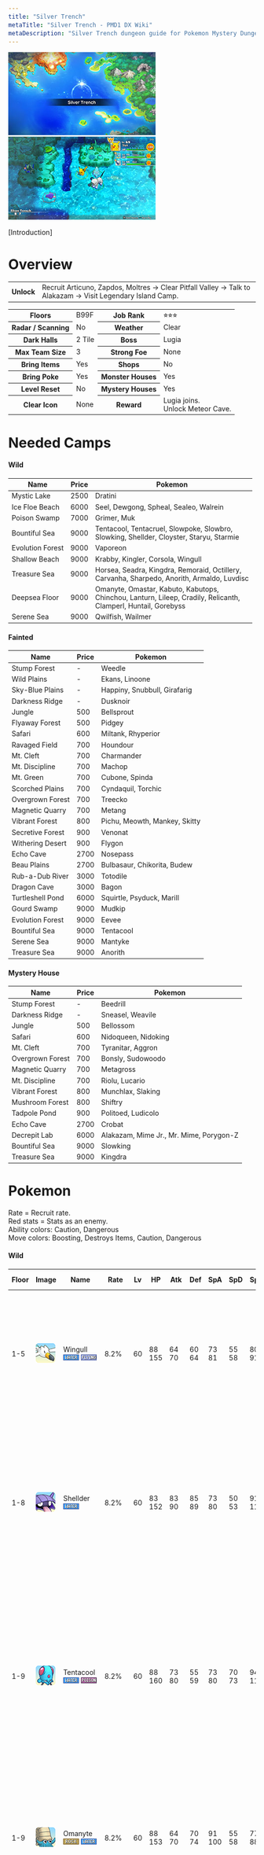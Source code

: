 ```yaml
---
title: "Silver Trench"
metaTitle: "Silver Trench - PMD1 DX Wiki"
metaDescription: "Silver Trench dungeon guide for Pokemon Mystery Dungeon: Rescue Team DX."
---
```


<div class="pageTopImage dungeonPageTopImage2">
  <img src="../images/areas/silver_trench.jpg"/><img src="../images/areas/silver_trench_2.jpg"/>
</div>

[Introduction]

# Overview

<table class="dungeonOverview">
  <tr>
    <th>Unlock</th>
    <td class="highlightYellow">Recruit Articuno, Zapdos, Moltres → Clear Pitfall Valley → Talk to Alakazam → Visit Legendary Island Camp.</td>
  </tr>
</table>

<table class="dungeonTable">
  <tr>
    <th>Floors</th>
    <td>B99F</td>
    <th>Job Rank</th>
    <td>⭐︎⭐︎⭐︎</td>
  </tr>
  <tr>
    <th>Radar / Scanning</th>
    <td>No</td>
    <th>Weather</th>
    <td>Clear</td>
  </tr>
  <tr>
    <th>Dark Halls</th>
    <td>2 Tile</td>
    <th>Boss</th>
    <td>Lugia</td>
  </tr>
  <tr>
    <th>Max Team Size</th>
    <td>3</td>
    <th>Strong Foe</th>
    <td>None</td>
  </tr>
  <tr>
    <th>Bring Items</th>
    <td>Yes</td>
    <th>Shops</th>
    <td>No</td>
  </tr>
  <tr>
    <th>Bring Poke</th>
    <td>Yes</td>
    <th>Monster Houses</th>
    <td>Yes</td>
  </tr>
  <tr>
    <th>Level Reset</th>
    <td>No</td>
    <th>Mystery Houses</th>
    <td>Yes</td>
  </tr>
  <tr>
    <th>Clear Icon</th>
    <td>None</td>
    <th>Reward</th>
    <td>Lugia joins.<br/>Unlock Meteor Cave.</td>
  </tr>
</table>

# Needed Camps

#### Wild

|Name|Price|Pokemon|
|-|-|-|
|Mystic Lake|2500|Dratini|
|Ice Floe Beach|6000|Seel, Dewgong, Spheal, Sealeo, Walrein|
|Poison Swamp|7000|Grimer, Muk|
|Bountiful Sea|9000|Tentacool, Tentacruel, Slowpoke, Slowbro,<br/>Slowking, Shellder, Cloyster, Staryu, Starmie|
|Evolution Forest|9000|Vaporeon|
|Shallow Beach|9000|Krabby, Kingler, Corsola, Wingull|
|Treasure Sea|9000|Horsea, Seadra, Kingdra, Remoraid, Octillery,<br/>Carvanha, Sharpedo, Anorith, Armaldo, Luvdisc|
|Deepsea Floor|9000|Omanyte, Omastar, Kabuto, Kabutops,<br/>Chinchou, Lanturn, Lileep, Cradily, Relicanth,<br/>Clamperl, Huntail, Gorebyss|
|Serene Sea|9000|Qwilfish, Wailmer|

#### Fainted

|Name|Price|Pokemon|
|-|-|-|
|Stump Forest|-|Weedle|
|Wild Plains|-|Ekans, Linoone|
|Sky-Blue Plains|-|Happiny, Snubbull, Girafarig|
|Darkness Ridge|-|Dusknoir|
|Jungle|500|Bellsprout|
|Flyaway Forest|500|Pidgey|
|Safari|600|Miltank, Rhyperior|
|Ravaged Field|700|Houndour|
|Mt. Cleft|700|Charmander|
|Mt. Discipline|700|Machop|
|Mt. Green|700|Cubone, Spinda|
|Scorched Plains|700|Cyndaquil, Torchic|
|Overgrown Forest|700|Treecko|
|Magnetic Quarry|700|Metang|
|Vibrant Forest|800|Pichu, Meowth, Mankey, Skitty|
|Secretive Forest|900|Venonat|
|Withering Desert|900|Flygon|
|Echo Cave|2700|Nosepass|
|Beau Plains|2700|Bulbasaur, Chikorita, Budew|
|Rub-a-Dub River|3000|Totodile|
|Dragon Cave|3000|Bagon|
|Turtleshell Pond|6000|Squirtle, Psyduck, Marill|
|Gourd Swamp|9000|Mudkip|
|Evolution Forest|9000|Eevee|
|Bountiful Sea|9000|Tentacool|
|Serene Sea|9000|Mantyke|
|Treasure Sea|9000|Anorith|

#### Mystery House

|Name|Price|Pokemon|
|-|-|-|
|Stump Forest|-|Beedrill|
|Darkness Ridge|-|Sneasel, Weavile|
|Jungle|500|Bellossom|
|Safari|600|Nidoqueen, Nidoking|
|Mt. Cleft|700|Tyranitar, Aggron|
|Overgrown Forest|700|Bonsly, Sudowoodo|
|Magnetic Quarry|700|Metagross|
|Mt. Discipline|700|Riolu, Lucario|
|Vibrant Forest|800|Munchlax, Slaking|
|Mushroom Forest|800|Shiftry|
|Tadpole Pond|900|Politoed, Ludicolo|
|Echo Cave|2700|Crobat|
|Decrepit Lab|6000|Alakazam, Mime Jr., Mr. Mime, Porygon-Z|
|Bountiful Sea|9000|Slowking|
|Treasure Sea|9000|Kingdra|

# Pokemon

Rate = Recruit rate.<br/>Red stats = Stats as an enemy.<br/>Ability colors: <span class="highlightYellow">Caution</span>, <span class="highlightOrange">Dangerous</span><br/>Move colors: <span class="boost">Boosting</span>, <span class="item">Destroys Items</span>, <span class="caution">Caution</span>, <span class="extreme">Dangerous</span>

#### Wild

|Floor|Image|Name|Rate|Lv|HP|Atk|Def|SpA|SpD|Spe|Exp|Ability + Moves|
|-|-|-|-|-|-|-|-|-|-|-|-|-|
|1-5|![Wingull](../images/pokemon/278.png)|Wingull<br/>![Water](../images/type/water.gif) ![Flying](../images/type/flying.gif)|8.2%|60|88<br/><span class="redText">155</span>|64<br/><span class="redText">70</span>|60<br/><span class="redText">64</span>|73<br/><span class="redText">81</span>|55<br/><span class="redText">58</span>|80<br/><span class="redText">91</span>|150|Keen Eye or Hydration<br/>Growl / Water Gun / Supersonic /<br/>Wing Attack / Water Pulse / Roost /<br/>Quick Attack / Air Cutter / Pursuit /<br/>Mist / Aerial Ace / Agility / Air Slash /<br/>Hurricane|
|1-8|![Shellder](../images/pokemon/090.png)|Shellder<br/>![Water](../images/type/water.gif)|8.2%|60|83<br/><span class="redText">152</span>|83<br/><span class="redText">90</span>|85<br/><span class="redText">89</span>|73<br/><span class="redText">80</span>|50<br/><span class="redText">53</span>|91<br/><span class="redText">111</span>|150|Shell Armor or Skill Link<br/>Tackle / Water Gun / Protect / Brine /<br/>Supersonic / Icicle Spear / Withdraw /<br/>Whirlpool / Ice Shard / Razor Shell /<br/>Aurora Beam / Leer / Hydro Pump /<br/>Clamp / Iron Defense / Shell Smash /<br/>Ice Beam|
|1-9|![Tentacool](../images/pokemon/072.png)|Tentacool<br/>![Water](../images/type/water.gif) ![Poison](../images/type/poison.gif)|8.2%|60|88<br/><span class="redText">160</span>|73<br/><span class="redText">80</span>|55<br/><span class="redText">59</span>|73<br/><span class="redText">80</span>|70<br/><span class="redText">73</span>|94<br/><span class="redText">114</span>|160|Clear Body or Liquid Ooze<br/>Poison Sting / Supersonic / Acid /<br/>Toxic Spikes / Bubble Beam / Wrap /<br/>Constrict / Water Pulse / Acid Spray /<br/>Screech / Poison Jab / Hydro Pump /<br/>Barrier / Sludge Wave / Wring Out /<br/>Hex / Brine|
|1-9|![Omanyte](../images/pokemon/138.png)|Omanyte<br/>![Rock](../images/type/rock.gif) ![Water](../images/type/water.gif)|8.2%|60|88<br/><span class="redText">153</span>|64<br/><span class="redText">70</span>|70<br/><span class="redText">74</span>|91<br/><span class="redText">100</span>|55<br/><span class="redText">58</span>|77<br/><span class="redText">88</span>|153|Swift Swim or Shell Armor<br/>Constrict / Withdraw / Bite / Rollout /<br/>Water Gun / Leer / Mud Shot / Brine /<br/>Hydro Pump / Shell Smash / Protect /<br/>Rock Blast / Ancient Power / Tickle|
|1-9|![Qwilfish](../images/pokemon/211.png)|Qwilfish<br/>![Water](../images/type/water.gif) ![Poison](../images/type/poison.gif)|8.2%|60|88<br/><span class="redText">165</span>|83<br/><span class="redText">90</span>|55<br/><span class="redText">59</span>|64<br/><span class="redText">70</span>|50<br/><span class="redText">53</span>|113<br/><span class="redText">133</span>|165|Poison Point or Swift Swim<br/>Toxic Spikes / Hydro Pump / Spikes /<br/>Destiny Bond / Minimize / Aqua Tail /<br/>Fell Stinger / Harden / Tackle / Brine /<br/>Bubble / Rollout / Revenge / Spit Up /<br/>Stockpile / Water Gun / Poison Sting /<br/>Take Down / Pin Missile / Poison Jab|
|5-13|![Kabuto](../images/pokemon/140.png)|Kabuto<br/>![Rock](../images/type/rock.gif) ![Water](../images/type/water.gif)|8.2%|60|88<br/><span class="redText">165</span>|91<br/><span class="redText">100</span>|70<br/><span class="redText">74</span>|64<br/><span class="redText">71</span>|55<br/><span class="redText">58</span>|91<br/><span class="redText">111</span>|195|Swift Swim or Battle Armor<br/>Scratch / Harden / Absorb / Endure /<br/>Mud Shot / Sand Attack / Aqua Jet /<br/>Leer / Mega Drain / Metal Sound /<br/>Ancient Power / Wring Out|
|5-13|![Corsola](../images/pokemon/222.png)|Corsola<br/>![Water](../images/type/water.gif) ![Rock](../images/type/rock.gif)|8.2%|60|83<br/><span class="redText">156</span>|64<br/><span class="redText">70</span>|60<br/><span class="redText">64</span>|64<br/><span class="redText">71</span>|60<br/><span class="redText">63</span>|74<br/><span class="redText">85</span>|166|Hustle or Natural Cure<br/>Tackle / Endure / Bubble / Recover /<br/>Rock Blast / Refresh / Ancient Power /<br/>Bubble Beam / Spike Cannon / Brine /<br/>Lucky Chant / Iron Defense / Harden /<br/>Flail / Aqua Ring / Mirror Coat /<br/>Power Gem / Earth Power|
|6-14|![Seel](../images/pokemon/086.png)|Seel<br/>![Water](../images/type/water.gif)|10.8%|60|94<br/><span class="redText">168</span>|73<br/><span class="redText">80</span>|60<br/><span class="redText">64</span>|64<br/><span class="redText">70</span>|60<br/><span class="redText">63</span>|110<br/><span class="redText">130</span>|178|Thick Fat or Hydration<br/>Headbutt / Growl / Aqua Tail / Rest /<br/>Encore / Ice Shard / Dive / Aqua Jet /<br/>Aqua Ring / Aurora Beam / Icy Wind /<br/>Brine / Take Down / Water Sport /<br/>Ice Beam / Safeguard / Hail|
|6-14|![Slowpoke](../images/pokemon/079.png)|Slowpoke<br/>![Water](../images/type/water.gif) ![Psychic](../images/type/psychic.gif)|8.2%|60|94<br/><span class="redText">175</span>|73<br/><span class="redText">80</span>|70<br/><span class="redText">74</span>|83<br/><span class="redText">90</span>|55<br/><span class="redText">58</span>|95<br/><span class="redText">115</span>|185|Oblivious or Own Tempo<br/>Confusion / Curse / Yawn / Disable /<br/>Headbutt / Growl / Tackle / Amnesia /<br/>Water Gun / Water Pulse / Slack Off /<br/>Zen Headbutt / Psychic / Heal Pulse /<br/>Psych Up / Rain Dance|
|10-19|![Remoraid](../images/pokemon/223.png)|Remoraid<br/>![Water](../images/type/water.gif)|8.2%|60|88<br/><span class="redText">160</span>|83<br/><span class="redText">90</span>|55<br/><span class="redText">59</span>|83<br/><span class="redText">90</span>|55<br/><span class="redText">58</span>|77<br/><span class="redText">88</span>|170|Hustle or Sniper<br/>Signal Beam / Lock-On / Hydro Pump /<br/>Bubble Beam / Water Gun / Psybeam /<br/>Water Pulse / Ice Beam / Bullet Seed /<br/>Focus Energy / Aurora Beam / Soak /<br/>Hyper Beam|
|10-19|![Spheal](../images/pokemon/363.png)|Spheal<br/>![Ice](../images/type/ice.gif) ![Water](../images/type/water.gif)|8.2%|60|94<br/><span class="redText">165</span>|71<br/><span class="redText">80</span>|55<br/><span class="redText">59</span>|80<br/><span class="redText">90</span>|55<br/><span class="redText">58</span>|88<br/><span class="redText">108</span>|175|Thick Fat or Ice Body<br/>Defense Curl / Powder Snow / Growl /<br/>Water Gun / Rollout / Encore / Brine /<br/>Aurora Beam / Body Slam / Blizzard /<br/>Sheer Cold / Snore / Hail / Ice Ball /<br/>Rest|
|10-20|![Horsea](../images/pokemon/116.png)|Horsea<br/>![Water](../images/type/water.gif)|8.2%|60|86<br/><span class="redText">155</span>|79<br/><span class="redText">90</span>|60<br/><span class="redText">64</span>|83<br/><span class="redText">90</span>|50<br/><span class="redText">53</span>|113<br/><span class="redText">133</span>|165|Swift Swim or Sniper<br/>Bubble / Smokescreen / Water Gun /<br/>Leer / Twister / Bubble Beam / Brine /<br/>Focus Energy / Agility / Hydro Pump /<br/>Dragon Pulse / Dragon Dance|
|14-23|![Anorith](../images/pokemon/347.png)|Anorith<br/>![Rock](../images/type/rock.gif) ![Bug](../images/type/bug.gif)|8.2%|60|88<br/><span class="redText">156</span>|91<br/><span class="redText">100</span>|60<br/><span class="redText">64</span>|64<br/><span class="redText">70</span>|55<br/><span class="redText">58</span>|88<br/><span class="redText">108</span>|166|Battle Armor<br/>Scratch / Harden / Mud Sport / Slash /<br/>Water Gun / Fury Cutter / Crush Claw /<br/>Smack Down / Metal Claw / Bug Bite /<br/>Protect / X-Scissor / Ancient Power /<br/>Brine / Rock Blast|
|15-24|![Krabby](../images/pokemon/098.png)|Krabby<br/>![Water](../images/type/water.gif)|8.2%|60|83<br/><span class="redText">158</span>|100<br/><span class="redText">110</span>|70<br/><span class="redText">74</span>|55<br/><span class="redText">60</span>|50<br/><span class="redText">53</span>|91<br/><span class="redText">111</span>|200|Hyper Cutter or Shell Armor<br/>Mud Sport / Bubble / Vise Grip / Leer /<br/>Harden / Bubble Beam / Mud Shot /<br/>Metal Claw / Stomp / Protect / Slam /<br/>Guillotine / Brine / Crabhammer / Flail|
|15-25|![Staryu](../images/pokemon/120.png)|Staryu<br/>![Water](../images/type/water.gif)|8.2%|60|88<br/><span class="redText">157</span>|73<br/><span class="redText">80</span>|60<br/><span class="redText">64</span>|83<br/><span class="redText">90</span>|60<br/><span class="redText">63</span>|116<br/><span class="redText">136</span>|168|Illuminate or Natural Cure<br/>Tackle / Swift / Water Gun / Psywave /<br/>Rapid Spin / Recover / Harden / Brine /<br/>Power Gem / Camouflage / Minimize /<br/>Gyro Ball / Reflect Type / Hydro Pump /<br/>Confuse Ray / Psychic / Light Screen /<br/>Cosmic Power / Bubble Beam|
|20-29|![Grimer](../images/pokemon/088.png)|Grimer<br/>![Poison](../images/type/poison.gif)|10.8%|60|94<br/><span class="redText">163</span>|83<br/><span class="redText">90</span>|55<br/><span class="redText">59</span>|64<br/><span class="redText">70</span>|60<br/><span class="redText">63</span>|88<br/><span class="redText">108</span>|180|Stench or Sticky Hold<br/>Screech / Fling / Harden / Mud-Slap /<br/>Mud Bomb / Minimize / Poison Gas /<br/>Pound / Sludge Bomb / Sludge Wave /<br/>Gunk Shot / Acid Armor / Memento /<br/>Sludge / Belch / Disable|
|20-29|![Omastar](../images/pokemon/139.png)|Omastar<br/>![Rock](../images/type/rock.gif) ![Water](../images/type/water.gif)|8.2%|60|88<br/><span class="redText">164</span>|64<br/><span class="redText">70</span>|70<br/><span class="redText">74</span>|91<br/><span class="redText">100</span>|55<br/><span class="redText">58</span>|77<br/><span class="redText">88</span>|194|Swift Swim or Shell Armor<br/>Constrict / Withdraw / Brine / Rollout /<br/>Hydro Pump / Leer / Mud Shot / Bite /<br/>Ancient Power / Protect / Water Gun /<br/>Spike Cannon / Tickle / Rock Blast|
|20<br/>30<br/>50<br/>60<br/>70<br/>80|![Vaporeon](../images/pokemon/134.png)|Vaporeon<br/>![Water](../images/type/water.gif)|8.2%|60|99<br/><span class="redText">195</span>|64<br/><span class="redText">70</span>|55<br/><span class="redText">59</span>|83<br/><span class="redText">91</span>|60<br/><span class="redText">63</span>|110<br/><span class="redText">111</span>|200|Water Absorb<br/>Water Gun / Water Pulse / Last Resort /<br/>Haze / Quick Attack / Baby-Doll Eyes /<br/>Muddy Water / Helping Hand / Tackle /<br/>Aurora Beam / Acid Armor / Tail Whip /<br/>Sand Attack / Aqua Ring / Hydro Pump|
|25-34|![Kabutops](../images/pokemon/141.png)|Kabutops<br/>![Rock](../images/type/rock.gif) ![Water](../images/type/water.gif)|8.2%|60|88<br/><span class="redText">166</span>|91<br/><span class="redText">100</span>|70<br/><span class="redText">74</span>|64<br/><span class="redText">71</span>|55<br/><span class="redText">58</span>|91<br/><span class="redText">121</span>|200|Swift Swim or Battle Armor<br/>Slash / Scratch / Feint / Night Slash /<br/>Mud Shot / Absorb / Leer / Aqua Jet /<br/>Sand Attack / Endure / Metal Sound /<br/>Harden / Mega Drain / Ancient Power|
|26-35|![Kingler](../images/pokemon/099.png)|Kingler<br/>![Water](../images/type/water.gif)|8.2%|60|83<br/><span class="redText">167</span>|100<br/><span class="redText">110</span>|70<br/><span class="redText">74</span>|55<br/><span class="redText">60</span>|50<br/><span class="redText">53</span>|91<br/><span class="redText">111</span>|199|Hyper Cutter or Shell Armor<br/>Mud Sport / Bubble / Vise Grip / Leer /<br/>Protect / Bubble Beam / Metal Claw /<br/>Mud Shot / Guillotine / Wide Guard /<br/>Brine / Stomp / Slam / Crabhammer /<br/>Harden|
|30-36|![Slowbro](../images/pokemon/080.png)|Slowbro<br/>![Water](../images/type/water.gif) ![Psychic](../images/type/psychic.gif)|8.2%|60|94<br/><span class="redText">186</span>|73<br/><span class="redText">80</span>|70<br/><span class="redText">74</span>|83<br/><span class="redText">90</span>|55<br/><span class="redText">58</span>|95<br/><span class="redText">115</span>|175|Oblivious or Own Tempo<br/>Curse / Tackle / Yawn / Zen Headbutt /<br/>Amnesia / Slack Off / Disable / Growl /<br/>Water Gun / Water Pulse / Confusion /<br/>Heal Pulse / Withdraw / Rain Dance /<br/>Psychic / Headbutt<br/><span class="orangeText">※ Can Mega Evolve.</span>|
|30-39|![Seadra](../images/pokemon/117.png)|Seadra<br/>![Water](../images/type/water.gif)|8.2%|60|86<br/><span class="redText">172</span>|79<br/><span class="redText">90</span>|60<br/><span class="redText">64</span>|83<br/><span class="redText">90</span>|50<br/><span class="redText">53</span>|113<br/><span class="redText">133</span>|165|Poison Point or Sniper<br/>Bubble / Smokescreen / Water Gun /<br/>Leer / Twister / Bubble Beam / Brine /<br/>Focus Energy / Hydro Pump / Agility /<br/>Dragon Pulse / Dragon Dance|
|30-39|![Carvanha](../images/pokemon/318.png)|Carvanha<br/>![Water](../images/type/water.gif) ![Dark](../images/type/dark.gif)|8.2%|60|88<br/><span class="redText">160</span>|91<br/><span class="redText">100</span>|50<br/><span class="redText">54</span>|83<br/><span class="redText">90</span>|50<br/><span class="redText">53</span>|104<br/><span class="redText">124</span>|200|Rough Skin<br/>Leer / Agility / Rage / Focus Energy /<br/>Aqua Jet / Assurance / Bite / Crunch /<br/>Swagger / Ice Fang / Poison Fang /<br/>Scary Face / Screech / Take Down|
|35-44|![Tentacruel](../images/pokemon/073.png)|Tentacruel<br/>![Water](../images/type/water.gif) ![Poison](../images/type/poison.gif)|8.2%|60|88<br/><span class="redText">169</span>|73<br/><span class="redText">80</span>|55<br/><span class="redText">59</span>|73<br/><span class="redText">80</span>|70<br/><span class="redText">73</span>|94<br/><span class="redText">114</span>|175|Clear Body or Liquid Ooze<br/>Reflect Type / Wring Out / Poison Jab /<br/>Supersonic / Constrict / Acid / Brine /<br/>Toxic Spikes / Wrap / Water Pulse /<br/>Acid Spray / Bubble Beam / Barrier /<br/>Poison Sting / Screech / Hydro Pump /<br/>Hex / Sludge Wave|
|35-44|![Starmie](../images/pokemon/121.png)|Starmie<br/>![Water](../images/type/water.gif) ![Psychic](../images/type/psychic.gif)|8.2%|60|88<br/><span class="redText">172</span>|73<br/><span class="redText">80</span>|60<br/><span class="redText">64</span>|83<br/><span class="redText">90</span>|60<br/><span class="redText">63</span>|116<br/><span class="redText">136</span>|175|Illuminate or Natural Cure<br/>Spotlight / Water Gun / Hydro Pump /<br/>Rapid Spin / Recover / Confuse Ray /<br/>Swift|
|35-44|![Armaldo](../images/pokemon/348.png)|Armaldo<br/>![Rock](../images/type/rock.gif) ![Bug](../images/type/bug.gif)|8.2%|60|88<br/><span class="redText">173</span>|91<br/><span class="redText">100</span>|60<br/><span class="redText">64</span>|64<br/><span class="redText">70</span>|55<br/><span class="redText">58</span>|88<br/><span class="redText">108</span>|205|Battle Armor<br/>Scratch / Harden / Mud Sport / Slash /<br/>Water Gun / Fury Cutter / Crush Claw /<br/>Smack Down / Metal Claw / Bug Bite /<br/>Protect / Ancient Power / X-Scissor /<br/>Brine|
|35-44|![Sealeo](../images/pokemon/364.png)|Sealeo<br/>![Ice](../images/type/ice.gif) ![Water](../images/type/water.gif)|8.2%|60|94<br/><span class="redText">180</span>|71<br/><span class="redText">80</span>|55<br/><span class="redText">59</span>|80<br/><span class="redText">90</span>|55<br/><span class="redText">58</span>|88<br/><span class="redText">108</span>|185|Thick Fat or Ice Body<br/>Defense Curl / Powder Snow / Growl /<br/>Water Gun / Rollout / Encore / Brine /<br/>Aurora Beam / Body Slam / Swagger /<br/>Rest / Snore / Hail / Ice Ball / Blizzard /<br/>Sheer Cold|
|41-50|![Wailmer](../images/pokemon/320.png)|Wailmer<br/>![Water](../images/type/water.gif)|8.2%|60|104<br/><span class="redText">195</span>|83<br/><span class="redText">90</span>|50<br/><span class="redText">54</span>|73<br/><span class="redText">80</span>|50<br/><span class="redText">53</span>|77<br/><span class="redText">87</span>|180|Water Veil or Oblivious<br/>Splash / Growl / Water Gun / Rollout /<br/>Whirlpool / Astonish / Water Pulse /<br/>Mist / Brine / Rest / Amnesia / Dive /<br/>Bounce / Water Spout / Heavy Slam /<br/>Hydro Pump|
|45-54|![Luvdisc](../images/pokemon/370.png)|Luvdisc<br/>![Water](../images/type/water.gif)|8.2%|60|83<br/><span class="redText">162</span>|55<br/><span class="redText">60</span>|55<br/><span class="redText">59</span>|55<br/><span class="redText">60</span>|55<br/><span class="redText">58</span>|94<br/><span class="redText">114</span>|165|Swift Swim<br/>Tackle / Charm / Water Gun / Flail /<br/>Charm / Draining Kiss / Water Pulse /<br/>Lucky Chant / Attract / Sweet Kiss /<br/>Aqua Ring / Take Down / Captivate /<br/>Soak / Heart Stamp / Hydro Pump /<br/>Safeguard|
|50-59|![Dratini](../images/pokemon/147.png)|Dratini<br/>![Dragon](../images/type/dragon.gif)|8.2%|60|91<br/><span class="redText">163</span>|96<br/><span class="redText">110</span>|55<br/><span class="redText">59</span>|79<br/><span class="redText">91</span>|55<br/><span class="redText">58</span>|91<br/><span class="redText">111</span>|197|Shed Skin<br/>Wrap / Leer / Thunder Wave / Slam /<br/>Dragon Tail / Dragon Rage / Agility /<br/>Aqua Tail / Twister / Dragon Rush /<br/>Safeguard / Dragon Dance / Outrage|
|50-59|![Slowking](../images/pokemon/199.png)|Slowking<br/>![Water](../images/type/water.gif) ![Psychic](../images/type/psychic.gif)|8.2%|60|94<br/><span class="redText">175</span>|73<br/><span class="redText">80</span>|70<br/><span class="redText">74</span>|83<br/><span class="redText">90</span>|55<br/><span class="redText">58</span>|95<br/><span class="redText">105</span>|187|Oblivious or Own Tempo<br/>Swagger / Headbutt / Curse / Yawn /<br/>Power Gem / Water Pulse / Growl /<br/>Heal Pulse / Water Gun / Confusion /<br/>Disable / Hidden Power / Nasty Plot /<br/>Tackle / Zen Headbutt / Psych Up /<br/>Psychic / Trump Card|
|55-64|![Dewgong](../images/pokemon/087.png)|Dewgong<br/>![Water](../images/type/water.gif) ![Ice](../images/type/ice.gif)|8.2%|60|94<br/><span class="redText">170</span>|73<br/><span class="redText">80</span>|60<br/><span class="redText">64</span>|64<br/><span class="redText">70</span>|60<br/><span class="redText">63</span>|110<br/><span class="redText">130</span>|180|Thick Fat or Hydration<br/>Encore / Growl / Signal Beam / Brine /<br/>Rest / Ice Shard / Aqua Jet / Icy Wind /<br/>Headbutt / Aurora Beam / Aqua Ring /<br/>Take Down / Sheer Cold / Aqua Tail /<br/>Dive / Ice Beam / Safeguard / Hail|
|55-64|![Octillery](../images/pokemon/224.png)|Octillery<br/>![Water](../images/type/water.gif)|8.2%|60|88<br/><span class="redText">175</span>|83<br/><span class="redText">90</span>|55<br/><span class="redText">59</span>|83<br/><span class="redText">90</span>|55<br/><span class="redText">58</span>|77<br/><span class="redText">118</span>|185|Suction Cups or Sniper<br/>Signal Beam / Gunk Shot / Rock Blast /<br/>Hyper Beam / Hydro Pump / Constrict /<br/>Wring Out / Aurora Beam / Water Gun /<br/>Focus Energy / Octazooka / Psybeam /<br/>Bullet Seed / Ice Beam / Bubble Beam|
|60-69|![Muk](../images/pokemon/089.png)|Muk<br/>![Poison](../images/type/poison.gif)|8.2%|60|94<br/><span class="redText">171</span>|83<br/><span class="redText">90</span>|55<br/><span class="redText">59</span>|64<br/><span class="redText">70</span>|60<br/><span class="redText">63</span>|88<br/><span class="redText">108</span>|181|Stench or Sticky Hold<br/>Venom Drench / Pound / Poison Gas /<br/>Harden / Mud-Slap / Disable / Sludge /<br/>Mud Bomb / Minimize / Sludge Bomb /<br/>Screech / Sludge Wave / Gunk Shot /<br/>Fling / Acid Armor / Belch / Memento|
|60-69|![Sharpedo](../images/pokemon/319.png)|Sharpedo<br/>![Water](../images/type/water.gif) ![Dark](../images/type/dark.gif)|8.2%|60|88<br/><span class="redText">180</span>|91<br/><span class="redText">100</span>|50<br/><span class="redText">54</span>|83<br/><span class="redText">90</span>|50<br/><span class="redText">53</span>|104<br/><span class="redText">124</span>|200|Rough Skin<br/>Rage / Leer / Bite / Ice Fang / Crunch /<br/>Scary Face / Slash / Feint / Aqua Jet /<br/>Swagger / Night Slash / Assurance /<br/>Focus Energy / Screech / Skull Bash /<br/>Agility / Poison Fang / Taunt<br/><span class="orangeText">※ Can Mega Evolve.</span>|
|60-69|![Walrein](../images/pokemon/365.png)|Walrein<br/>![Ice](../images/type/ice.gif) ![Water](../images/type/water.gif)|8.2%|60|94<br/><span class="redText">164</span>|71<br/><span class="redText">80</span>|55<br/><span class="redText">59</span>|80<br/><span class="redText">90</span>|55<br/><span class="redText">58</span>|88<br/><span class="redText">127</span>|190|Thick Fat or Ice Body<br/>Defense Curl / Powder Snow / Growl /<br/>Water Gun / Rollout / Encore / Brine /<br/>Aurora Beam / Body Slam / Swagger /<br/>Rest / Snore / Hail / Ice Ball / Crunch /<br/>Ice Fang / Blizzard / Sheer Cold|
|65-79|![Clamperl](../images/pokemon/366.png)|Clamperl<br/>![Water](../images/type/water.gif)|8.2%|60|83<br/><span class="redText">165</span>|83<br/><span class="redText">90</span>|70<br/><span class="redText">74</span>|83<br/><span class="redText">90</span>|55<br/><span class="redText">58</span>|88<br/><span class="redText">108</span>|195|Shell Armor<br/>Iron Defense / Water Gun / Whirlpool /<br/>Clamp / Shell Smash|
|70-79|![Chinchou](../images/pokemon/170.png)|Chinchou<br/>![Water](../images/type/water.gif) ![Electric](../images/type/electric.gif)|1.6%|60|99<br/><span class="redText">174</span>|64<br/><span class="redText">70</span>|55<br/><span class="redText">59</span>|73<br/><span class="redText">81</span>|55<br/><span class="redText">58</span>|91<br/><span class="redText">111</span>|175|Volt Absorb or Illuminate<br/>Bubble / Supersonic / Thunder Wave /<br/>Electro Ball / Water Gun / Spark / Flail /<br/>Confuse Ray / Bubble Beam / Charge /<br/>Discharge / Signal Beam / Aqua Ring /<br/>Hydro Pump / Ion Deluge / Take Down|
|70-79|![Kingdra](../images/pokemon/230.png)|Kingdra<br/>![Water](../images/type/water.gif) ![Dragon](../images/type/dragon.gif)|8.2%|60|86<br/><span class="redText">174</span>|79<br/><span class="redText">90</span>|60<br/><span class="redText">64</span>|83<br/><span class="redText">90</span>|50<br/><span class="redText">53</span>|113<br/><span class="redText">133</span>|180|Swift Swim or Sniper<br/>Leer / Bubble / Smokescreen / Yawn /<br/>Water Gun / Twister / Bubble Beam /<br/>Focus Energy / Agility / Hydro Pump /<br/>Brine / Dragon Pulse / Dragon Dance|
|71-79|![Gorebyss](../images/pokemon/368.png)|Gorebyss<br/>![Water](../images/type/water.gif)|1.6%|60|83<br/><span class="redText">173</span>|83<br/><span class="redText">80</span>|70<br/><span class="redText">74</span>|83<br/><span class="redText">100</span>|55<br/><span class="redText">58</span>|88<br/><span class="redText">108</span>|200|Swift Swim<br/>Whirlpool / Confusion / Water Sport /<br/>Draining Kiss / Agility / Water Pulse /<br/>Aqua Tail / Aqua Ring / Captivate /<br/>Dive / Baton Pass / Psychic / Coil /<br/>Amnesia / Hydro Pump|
|80-89|![Cloyster](../images/pokemon/091.png)|Cloyster<br/>![Water](../images/type/water.gif) ![Ice](../images/type/ice.gif)|1.6%|60|83<br/><span class="redText">172</span>|83<br/><span class="redText">90</span>|85<br/><span class="redText">89</span>|73<br/><span class="redText">80</span>|50<br/><span class="redText">53</span>|91<br/><span class="redText">111</span>|190|Shell Armor or Skill Link<br/>Toxic Spikes / Shell Smash / Spikes /<br/>Withdraw / Aurora Beam / Supersonic /<br/>Protect / Icicle Crash / Spike Cannon /<br/>Hydro Pump|
|80-89|![Lileep](../images/pokemon/345.png)|Lileep<br/>![Rock](../images/type/rock.gif) ![Grass](../images/type/grass.gif)|1.6%|60|94<br/><span class="redText">171</span>|73<br/><span class="redText">80</span>|60<br/><span class="redText">64</span>|73<br/><span class="redText">80</span>|60<br/><span class="redText">63</span>|85<br/><span class="redText">105</span>|175|Suction Cups<br/>Astonish / Constrict / Confuse Ray /<br/>Acid / Ancient Power / Giga Drain /<br/>Ingrain / Gastro Acid / Energy Ball /<br/>Brine / Amnesia / Wring Out / Spit Up /<br/>Stockpile / Swallow|
|80-89|![Relicanth](../images/pokemon/369.png)|Relicanth<br/>![Water](../images/type/water.gif) ![Rock](../images/type/rock.gif)|1.6%|60|94<br/><span class="redText">180</span>|83<br/><span class="redText">90</span>|75<br/><span class="redText">79</span>|55<br/><span class="redText">60</span>|55<br/><span class="redText">58</span>|77<br/><span class="redText">88</span>|189|Swift Swim or Rock Head<br/>Flail / Head Smash / Water Gun / Dive /<br/>Tackle / Mud Sport / Ancient Power /<br/>Harden / Hydro Pump / Double-Edge /<br/>Yawn / Rest / Rock Tomb / Take Down|
|90-98|![Lanturn](../images/pokemon/171.png)|Lanturn<br/>![Water](../images/type/water.gif) ![Electric](../images/type/electric.gif)|1.6%|60|99<br/><span class="redText">200</span>|64<br/><span class="redText">70</span>|55<br/><span class="redText">59</span>|73<br/><span class="redText">81</span>|55<br/><span class="redText">58</span>|91<br/><span class="redText">111</span>|196|Volt Absorb or Illuminate<br/>Bubble / Supersonic / Thunder Wave /<br/>Electro Ball / Water Gun / Spark / Flail /<br/>Confuse Ray / Bubble Beam / Charge /<br/>Discharge / Signal Beam / Aqua Ring /<br/>Hydro Pump / Ion Deluge / Swallow /<br/>Eerie Impulse / Spit Up / Take Down /<br/>Stockpile / Spotlight|
|90-98|![Cradily](../images/pokemon/346.png)|Cradily<br/>![Rock](../images/type/rock.gif) ![Grass](../images/type/grass.gif)|1.6%|60|94<br/><span class="redText">170</span>|73<br/><span class="redText">80</span>|60<br/><span class="redText">64</span>|73<br/><span class="redText">80</span>|60<br/><span class="redText">63</span>|85<br/><span class="redText">105</span>|187|Suction Cups<br/>Astonish / Constrict / Confuse Ray /<br/>Acid / Ancient Power / Giga Drain /<br/>Ingrain / Gastro Acid / Energy Ball /<br/>Brine / Amnesia / Wring Out / Spit Up /<br/>Stockpile / Swallow|
|90-98|![Huntail](../images/pokemon/367.png)|Huntail<br/>![Water](../images/type/water.gif)|1.6%|60|83<br/><span class="redText">160</span>|83<br/><span class="redText">90</span>|70<br/><span class="redText">74</span>|83<br/><span class="redText">90</span>|55<br/><span class="redText">58</span>|88<br/><span class="redText">108</span>|200|Swift Swim<br/>Whirlpool / Screech / Sucker Punch /<br/>Bite / Coil / Feint Attack / Crunch /<br/>Scary Face / Water Pulse / Ice Fang /<br/>Brine / Dive / Baton Pass / Aqua Tail /<br/>Hydro Pump|

#### Boss

|Floor|Image|Name|Rate|Lv|HP|Atk|Def|SpA|SpD|Spe|Exp|Ability + Moves|
|-|-|-|-|-|-|-|-|-|-|-|-|-|
|99|![Lugia](../images/pokemon/249.png)|Lugia<br/>![Psychic](../images/type/psychic.gif) ![Flying](../images/type/flying.gif)|100%|65|97<br/><span class="redText">1597</span>|86<br/><span class="redText">96</span>|77<br/><span class="redText">87</span>|76<br/><span class="redText">91</span>|77<br/><span class="redText">92</span>|107<br/><span class="redText">107</span>|0|Pressure<br/>Dragon Rush / Aeroblast /<br/>Extrasensory / Gust|

#### Fainted

|Image|Name|Lv|HP|Atk|Def|SpA|SpD|Spe|
|-|-|-|-|-|-|-|-|-|
|![Bulbasaur](../images/pokemon/001.png)|Bulbasaur<br/>![Grass](../images/type/grass.gif) ![Poison](../images/type/poison.gif)|62|91|75|58|84|59|106|
|![Charmander](../images/pokemon/004.png)|Charmander<br/>![Fire](../images/type/fire.gif)|62|91|75|58|84|58|107|
|![Squirtle](../images/pokemon/007.png)|Squirtle<br/>![Water](../images/type/water.gif)|62|89|73|63|73|57|92|
|![Weedle](../images/pokemon/013.png)|Weedle<br/>![Bug](../images/type/bug.gif) ![Poison](../images/type/poison.gif)|62|88|80|51|55|46|99|
|![Pidgey](../images/pokemon/016.png)|Pidgey<br/>![Normal](../images/type/normal.gif) ![Flying](../images/type/flying.gif)|62|89|73|56|64|51|95|
|![Ekans](../images/pokemon/023.png)|Ekans<br/>![Poison](../images/type/poison.gif)|62|89|74|56|65|56|105|
|![Venonat](../images/pokemon/048.png)|Venonat<br/>![Bug](../images/type/bug.gif) ![Poison](../images/type/poison.gif)|62|89|65|56|74|56|117|
|![Meowth](../images/pokemon/052.png)|Meowth<br/>![Normal](../images/type/normal.gif)|?|?|?|?|?|?|?|
|![Psyduck](../images/pokemon/054.png)|Psyduck<br/>![Water](../images/type/water.gif)|62|89|74|56|84|56|108|
|![Mankey](../images/pokemon/056.png)|Mankey<br/>![Fighting](../images/type/fighting.gif)|62|89|84|56|65|56|108|
|![Machop](../images/pokemon/066.png)|Machop<br/>![Fighting](../images/type/fighting.gif)|62|95|103|58|66|58|94|
|![Bellsprout](../images/pokemon/069.png)|Bellsprout<br/>![Grass](../images/type/grass.gif) ![Poison](../images/type/poison.gif)|?|?|?|?|?|?|?|
|![Tentacool](../images/pokemon/072.png)|Tentacool<br/>![Water](../images/type/water.gif) ![Poison](../images/type/poison.gif)|62|89|74|56|74|71|98|
|![Cubone](../images/pokemon/104.png)|Cubone<br/>![Ground](../images/type/ground.gif)|62|89|72|67|56|56|91|
|![Eevee](../images/pokemon/133.png)|Eevee<br/>![Normal](../images/type/normal.gif)|62|100|65|56|84|61|114|
|![Chikorita](../images/pokemon/152.png)|Chikorita<br/>![Grass](../images/type/grass.gif)|62|89|73|61|73|56|92|
|![Cyndaquil](../images/pokemon/155.png)|Cyndaquil<br/>![Fire](../images/type/fire.gif)|62|91|75|58|84|58|97|
|![Totodile](../images/pokemon/158.png)|Totodile<br/>![Water](../images/type/water.gif)|62|89|84|62|73|58|102|
|![Pichu](../images/pokemon/172.png)|Pichu<br/>![Electric](../images/type/electric.gif)|62|98|82|57|97|56|113|
|![Marill](../images/pokemon/184.png)|Marill<br/>![Water](../images/type/water.gif) ![Fairy](../images/type/fairy.gif)|62|93|63|51|63|51|108|
|![Girafarig](../images/pokemon/203.png)|Girafarig<br/>![Normal](../images/type/normal.gif) ![Psychic](../images/type/psychic.gif)|64|91|76|57|76|56|102|
|![Snubbull](../images/pokemon/209.png)|Snubbull<br/>![Fairy](../images/type/fairy.gif)|?|?|?|?|?|?|?|
|![Houndour](../images/pokemon/228.png)|Houndour<br/>![Dark](../images/type/dark.gif) ![Fire](../images/type/fire.gif)|62|89|84|51|84|56|98|
|![Miltank](../images/pokemon/241.png)|Miltank<br/>![Normal](../images/type/normal.gif)|62|95|74|76|56|61|117|
|![Treecko](../images/pokemon/252.png)|Treecko<br/>![Grass](../images/type/grass.gif)|62|91|76|54|85|59|88|
|![Torchic](../images/pokemon/255.png)|Torchic<br/>![Fire](../images/type/fire.gif)|62|91|93|58|84|58|104|
|![Mudkip](../images/pokemon/258.png)|Mudkip<br/>![Water](../images/type/water.gif)|62|96|94|62|76|62|82|
|![Linoone](../images/pokemon/264.png)|Linoone<br/>![Normal](../images/type/normal.gif)|62|89|74|56|56|56|98|
|![Nosepass](../images/pokemon/299.png)|Nosepass<br/>![Rock](../images/type/rock.gif)|62|89|65|76|74|76|108|
|![Skitty](../images/pokemon/300.png)|Skitty<br/>![Normal](../images/type/normal.gif)|62|89|73|61|73|56|92|
|![Spinda](../images/pokemon/327.png)|Spinda<br/>![Normal](../images/type/normal.gif)|62|89|65|56|65|56|92|
|![Flygon](../images/pokemon/330.png)|Flygon<br/>![Ground](../images/type/ground.gif) ![Dragon](../images/type/dragon.gif)|62|88|82|51|72|51|95|
|![Anorith](../images/pokemon/347.png)|Anorith<br/>![Rock](../images/type/rock.gif) ![Bug](../images/type/bug.gif)|?|?|?|?|?|?|?|
|![Bagon](../images/pokemon/371.png)|Bagon<br/>![Dragon](../images/type/dragon.gif)|64|95|103|62|84|51|96|
|![Metang](../images/pokemon/375.png)|Metang<br/>![Steel](../images/type/steel.gif) ![Psychic](../images/type/psychic.gif)|64|91|102|62|84|56|96|
|![Budew](../images/pokemon/406.png)|Budew<br/>![Grass](../images/type/grass.gif) ![Poison](../images/type/poison.gif)|62|88|73|51|92|56|105|
|![Happiny](../images/pokemon/440.png)|Happiny<br/>![Normal](../images/type/normal.gif)|?|?|?|?|?|?|?|
|![Mantyke](../images/pokemon/458.png)|Mantyke<br/>![Water](../images/type/water.gif) ![Flying](../images/type/flying.gif)|62|89|56|56|74|76|114|
|![Rhyperior](../images/pokemon/464.png)|Rhyperior<br/>![Ground](../images/type/ground.gif) ![Rock](../images/type/rock.gif)|64|101|104|72|66|51|93|
|![Dusknoir](../images/pokemon/477.png)|Dusknoir<br/>![Ghost](../images/type/ghost.gif)|64|86|84|77|66|71|112|

#### Mystery House

|Image|Name|Image|Name|Image|Name|Image|Name|Image|Name|
|-|-|-|-|-|-|-|-|-|-|
|![Beedrill](../images/pokemon/015.png)|Beedrill<br/>![Bug](../images/type/bug.gif) ![Poison](../images/type/poison.gif)|![Nidoqueen](../images/pokemon/031.png)|Nidoqueen<br/>![Poison](../images/type/poison.gif) ![Ground](../images/type/ground.gif)|![Nidoking](../images/pokemon/034.png)|Nidoking<br/>![Poison](../images/type/poison.gif) ![Ground](../images/type/ground.gif)|![Crobat](../images/pokemon/169.png)|Crobat<br/>![Poison](../images/type/poison.gif) ![Flying](../images/type/flying.gif)|![Bellossom](../images/pokemon/182.png)|Bellossom<br/>![Grass](../images/type/grass.gif)|
|![Politoed](../images/pokemon/186.png)|Politoed<br/>![Water](../images/type/water.gif)|![Alakazam](../images/pokemon/065.png)|Alakazam<br/>![Psychic](../images/type/psychic.gif)|![Slowking](../images/pokemon/199.png)|Slowking<br/>![Water](../images/type/water.gif) ![Psychic](../images/type/psychic.gif)|![Kingdra](../images/pokemon/230.png)|Kingdra<br/>![Water](../images/type/water.gif) ![Dragon](../images/type/dragon.gif)|![Mime Jr.](../images/pokemon/439.png)|Mime Jr.<br/>![Psychic](../images/type/psychic.gif) ![Fairy](../images/type/fairy.gif)|
|![Mr. Mime](../images/pokemon/122.png)|Mr. Mime<br/>![Psychic](../images/type/psychic.gif) ![Fairy](../images/type/fairy.gif)|![Porygon-Z](../images/pokemon/474.png)|Porygon-Z<br/>![Normal](../images/type/normal.gif)|![Munchlax](../images/pokemon/446.png)|Munchlax<br/>![Normal](../images/type/normal.gif)|![Bonsly](../images/pokemon/438.png)|Bonsly<br/>![Rock](../images/type/rock.gif)|![Sudowoodo](../images/pokemon/185.png)|Sudowoodo<br/>![Rock](../images/type/rock.gif)|
|![Sneasel](../images/pokemon/215.png)|Sneasel<br/>![Dark](../images/type/dark.gif) ![Ice](../images/type/ice.gif)|![Weavile](../images/pokemon/461.png)|Weavile<br/>![Dark](../images/type/dark.gif) ![Ice](../images/type/ice.gif)|![Tyranitar](../images/pokemon/248.png)|Tyranitar<br/>![Rock](../images/type/rock.gif) ![Dark](../images/type/dark.gif)|![Ludicolo](../images/pokemon/272.png)|Ludicolo<br/>![Water](../images/type/water.gif) ![Grass](../images/type/grass.gif)|![Shiftry](../images/pokemon/275.png)|Shiftry<br/>![Grass](../images/type/grass.gif) ![Dark](../images/type/dark.gif)|
|![Slaking](../images/pokemon/289.png)|Slaking<br/>![Normal](../images/type/normal.gif)|![Aggron](../images/pokemon/306.png)|Aggron<br/>![Steel](../images/type/steel.gif) ![Rock](../images/type/rock.gif)|![Metagross](../images/pokemon/376.png)|Metagross<br/>![Steel](../images/type/steel.gif) ![Psychic](../images/type/psychic.gif)|![Riolu](../images/pokemon/447.png)|Riolu<br/>![Fighting](../images/type/fighting.gif)|![Lucario](../images/pokemon/448.png)|Lucario<br/>![Fighting](../images/type/fighting.gif) ![Steel](../images/type/steel.gif)|

# Items

#### Floor

|Name|Rate|
|-|-|
|Big Eater Belt|0.327%|
|Cover Band|1.31%|
|Efficient Bandanna|1.31%|
|Goggle Specs|0.327%|
|Gold Ribbon|0.0327%|
|Heal Ribbon|0.327%|
|Insomniscope|0.327%|
|Joy Ribbon|0.327%|
|Munch Belt|0.327%|
|Nullify Bandanna|0.655%|
|Pecha Scarf|0.327%|
|Persim Band|0.327%|
|Recovery Scarf|0.327%|
|Scope Lens|0.327%|
|Sneak Scarf|0.327%|
|Stamina Band|0.327%|
|Weather Band|0.327%|
|X-Ray Specs|0.327%|
|Poke|69.1%|
|All Dodge Orb|0.538%|
|All Power-Up Orb|0.538%|
|All Protect Orb|0.538%|
|Decoy Orb|0.538%|
|Drought Orb|0.538%|
|Escape Orb|1.08%|
|Foe-Hold Orb|1.61%|
|Foe-Seal Orb|1.08%|
|Health Orb|0.538%|
|Helper Orb|0.538%|
|Inviting Orb|0.538%|
|Lasso Orb|0.538%|
|Nullify Orb|0.538%|
|One-Room Orb|0.538%|
|Petrify Orb|0.538%|
|Quick Orb|0.538%|
|Rare Quality Orb|0.538%|
|Reset Orb|0.538%|
|Revive All Orb|0.538%|
|Rollcall Orb|0.538%|
|Slow Orb|0.538%|
|Slumber Orb|1.08%|
|Storage Orb|0.538%|
|Totter Orb|0.538%|
|Trawl Orb|0.269%|
|Weather Lock Orb|0.538%|
|Max Ether|6.58%|

# Traps

|Name|
|-|
|Wonder Tile|
|Training Switch|
|Grudge Trap|
|Sticky Trap|
|Trip Trap|
|Big Blast Trap|
|Poison Trap|
|Blast Trap|
|Hunger Trap|
|Seal Trap|
|Grimy Trap|
|Random Trap|
|Summon Trap|
|Apple Trap|
|Warp Trap|
|PP Leech Trap|
